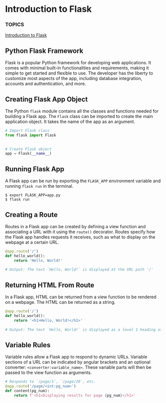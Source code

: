 # Introduction to Flask<a name="Introduction"></a>
### TOPICS
[Introduction to Flask](#Introduction)
## Python Flask Framework
Flask is a popular Python framework for developing web applications. It comes with minimal built-in functionalities and requirements, making it simple to get started and flexible to use. The developer has the liberty to customize most aspects of the app, including database integration, accounts and authentication, and more.
## Creating Flask App Object
The Python `flask` module contains all the classes and functions needed for building a Flask app. The `Flask` class can be imported to create the main application object. It takes the name of the app as an argument.
```python
# Import Flask class
from flask import Flask
 
 
# Create Flask object
app = Flask(__name__)
```
## Running Flask App
A Flask app can be run by exporting the `FLASK_APP` environment variable and running `flask run` in the terminal.
```
$ export FLASK_APP=app.py
$ flask run
```
## Creating a Route
Routes in a Flask app can be created by defining a view function and associating a URL with it using the `route()` decorator. Routes specify how the Flask app handles requests it receives, such as what to display on the webpage at a certain URL.
```python
@app.route('/')
def hello_world():
    return 'Hello, World!'
 
# Output: The text `Hello, World!` is displayed at the URL path '/'
```
## Returning HTML From Route
In a Flask app, HTML can be returned from a view function to be rendered on a webpage. The HTML can be returned as a string.
```python
@app.route('/')
def hello_world():
    return '<h1>Hello, World!</h1>'
 
# Output: The text `Hello, World!` is displayed as a level 1 heading at the URL path '/'
```
## Variable Rules
Variable rules allow a Flask app to respond to dynamic URLs. Variable sections of a URL can be indicated by angular brackets and an optional converter: `<converter:variable_name>`. These variable parts will then be passed to the view function as arguments.
```python
# Responds to `/page/1`, `/page/20`, etc.
@app.route('/page/<int:pg_num>')
def content(pg_num):
    return f'<h1>Displaying results for page {pg_num}</h1>'
```
